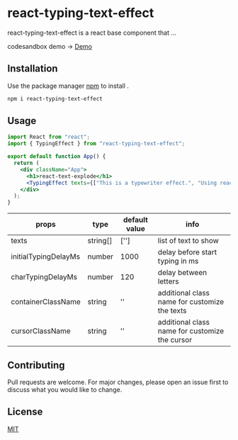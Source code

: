 # react-typing-text-effect

react-typing-text-effect is a react base component that ...

codesandbox demo -> [Demo](https://hdw4h.csb.app/)
## Installation

Use the package manager [npm](https://www.npmjs.com/package/react-typing-text-effect) to install .

```bash
npm i react-typing-text-effect
```

## Usage

```jsx
import React from "react";
import { TypingEffect } from "react-typing-text-effect";

export default function App() {
  return (
    <div className="App">
      <h1>react-text-explode</h1>
      <TypingEffect texts={["This is a typewriter effect.", "Using react and simple css"]} />
    </div>
  );
}
```

props| type | default value| info
--- | --- | --- | ---
texts | string[] | [''] | list of text to show
initialTypingDelayMs | number | 1000 | delay before start typing in ms
charTypingDelayMs | number | 120 | delay between letters
containerClassName | string | '' | additional class name for customize the texts
cursorClassName | string | '' | additional class name for customize the cursor


## Contributing
Pull requests are welcome. For major changes, please open an issue first to discuss what you would like to change.


## License
[MIT](https://choosealicense.com/licenses/mit/)